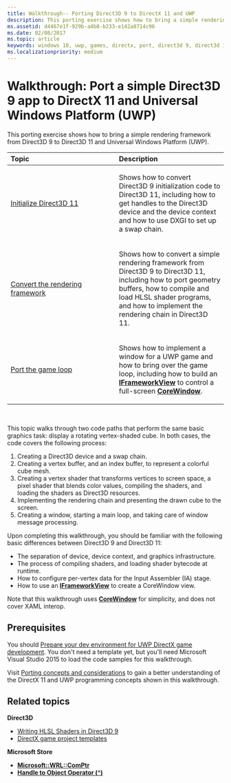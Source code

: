 ```yaml
---
title: Walkthrough-- Porting Direct3D 9 to DirectX 11 and UWP
description: This porting exercise shows how to bring a simple rendering framework from Direct3D 9 to Direct3D 11 and Universal Windows Platform (UWP).
ms.assetid: d4467e1f-929b-a4b8-b233-e142a8714c96
ms.date: 02/08/2017
ms.topic: article
keywords: windows 10, uwp, games, directx, port, direct3d 9, direct3d 11
ms.localizationpriority: medium
---
```


# Walkthrough: Port a simple Direct3D 9 app to DirectX 11 and Universal Windows Platform (UWP)

This porting exercise shows how to bring a simple rendering framework from Direct3D 9 to Direct3D 11 and Universal Windows Platform (UWP).

<table>
<colgroup>
<col width="50%" />
<col width="50%" />
</colgroup>
<thead>
<tr class="header">
<th align="left">Topic</th>
<th align="left">Description</th>
</tr>
</thead>
<tbody>
<tr class="odd">
<td align="left"><p><a href="simple-port-from-direct3d-9-to-11-1-part-1--initializing-direct3d.md">Initialize Direct3D 11</a></p></td>
<td align="left"><p>Shows how to convert Direct3D 9 initialization code to Direct3D 11, including how to get handles to the Direct3D device and the device context and how to use DXGI to set up a swap chain.</p></td>
</tr>
<tr class="even">
<td align="left"><p><a href="simple-port-from-direct3d-9-to-11-1-part-2--rendering.md">Convert the rendering framework</a></p></td>
<td align="left"><p>Shows how to convert a simple rendering framework from Direct3D 9 to Direct3D 11, including how to port geometry buffers, how to compile and load HLSL shader programs, and how to implement the rendering chain in Direct3D 11.</p></td>
</tr>
<tr class="odd">
<td align="left"><p><a href="simple-port-from-direct3d-9-to-11-1-part-3--viewport-and-game-loop.md">Port the game loop</a></p></td>
<td align="left"><p>Shows how to implement a window for a UWP game and how to bring over the game loop, including how to build an <a href="/uwp/api/Windows.ApplicationModel.Core.IFrameworkView"><strong>IFrameworkView</strong></a> to control a full-screen <a href="/uwp/api/Windows.UI.Core.CoreWindow"><strong>CoreWindow</strong></a>.</p></td>
</tr>
</tbody>
</table>

 

This topic walks through two code paths that perform the same basic graphics task: display a rotating vertex-shaded cube. In both cases, the code covers the following process:

1.  Creating a Direct3D device and a swap chain.
2.  Creating a vertex buffer, and an index buffer, to represent a colorful cube mesh.
3.  Creating a vertex shader that transforms vertices to screen space, a pixel shader that blends color values, compiling the shaders, and loading the shaders as Direct3D resources.
4.  Implementing the rendering chain and presenting the drawn cube to the screen.
5.  Creating a window, starting a main loop, and taking care of window message processing.

Upon completing this walkthrough, you should be familiar with the following basic differences between Direct3D 9 and Direct3D 11:

-   The separation of device, device context, and graphics infrastructure.
-   The process of compiling shaders, and loading shader bytecode at runtime.
-   How to configure per-vertex data for the Input Assembler (IA) stage.
-   How to use an [**IFrameworkView**](/uwp/api/Windows.ApplicationModel.Core.IFrameworkView) to create a CoreWindow view.

Note that this walkthrough uses [**CoreWindow**](/uwp/api/Windows.UI.Core.CoreWindow) for simplicity, and does not cover XAML interop.

## Prerequisites


You should [Prepare your dev environment for UWP DirectX game development](prepare-your-dev-environment-for-windows-store-directx-game-development.md). You don't need a template yet, but you'll need Microsoft Visual Studio 2015 to load the code samples for this walkthrough.

Visit [Porting concepts and considerations](porting-considerations.md) to gain a better understanding of the DirectX 11 and UWP programming concepts shown in this walkthrough.

## Related topics

**Direct3D**

* [Writing HLSL Shaders in Direct3D 9](/windows/desktop/direct3dhlsl/dx-graphics-hlsl-writing-shaders-9)
* [DirectX game project templates](user-interface.md)

**Microsoft Store**

* [**Microsoft::WRL::ComPtr**](/cpp/windows/comptr-class)
* [**Handle to Object Operator (^)**](/cpp/windows/handle-to-object-operator-hat-cpp-component-extensions)